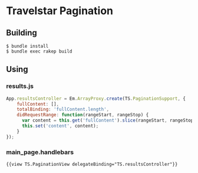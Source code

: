 # Travelstar Pagination

## Building

    $ bundle install
    $ bundle exec rakep build

## Using

### results.js

```javascript
App.resultsController = Em.ArrayProxy.create(TS.PaginationSupport, {
    fullContent: [],
    totalBinding: 'fullContent.length',
    didRequestRange: function(rangeStart, rangeStop) {
      var content = this.get('fullContent').slice(rangeStart, rangeStop);
      this.set('content', content);
    }
});
```

### main_page.handlebars

    {{view TS.PaginationView delegateBinding="TS.resultsController"}}
